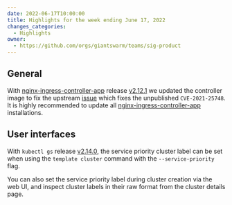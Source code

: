 ```yaml
---
date: 2022-06-17T10:00:00
title: Highlights for the week ending June 17, 2022
changes_categories:
  - Highlights
owner:
  - https://github.com/orgs/giantswarm/teams/sig-product
---
```

## General

With [nginx-ingress-controller-app](https://github.com/giantswarm/nginx-ingress-controller-app) release [v2.12.1](https://github.com/giantswarm/nginx-ingress-controller-app/blob/master/CHANGELOG.md#2121---2022-06-09) we updated the controller image to fix the upstream [issue](https://github.com/kubernetes/ingress-nginx/issues/8686) which fixes the unpublished `CVE-2021-25748`.
It is highly recommended to update all [nginx-ingress-controller-app](https://github.com/giantswarm/nginx-ingress-controller-app) installations.

## User interfaces

With `kubectl gs` release [v2.14.0](https://github.com/giantswarm/kubectl-gs/releases/tag/v2.14.0), the service priority cluster label can be set when using the `template cluster` command with the `--service-priority` flag.

You can also set the service priority label during cluster creation via the web UI, and inspect cluster labels in their raw format from the cluster details page.



